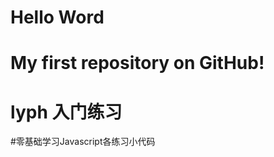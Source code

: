 Hello Word
==========
My first repository on GitHub!
=============================
# lyph  入门练习
#零基础学习Javascript各练习小代码
